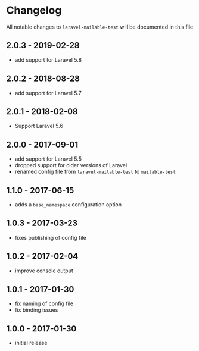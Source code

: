 # Changelog

All notable changes to `laravel-mailable-test` will be documented in this file

## 2.0.3 - 2019-02-28

- add support for Laravel 5.8

## 2.0.2 - 2018-08-28

- add support for Laravel 5.7

## 2.0.1 - 2018-02-08

- Support Laravel 5.6

## 2.0.0 - 2017-09-01

- add support for Laravel 5.5
- dropped support for older versions of Laravel
- renamed config file from `laravel-mailable-test` to `mailable-test`

## 1.1.0 - 2017-06-15
- adds a `base_namespace` configuration option

## 1.0.3 - 2017-03-23
- fixes publishing of config file

## 1.0.2 - 2017-02-04
- improve console output

## 1.0.1 - 2017-01-30

- fix naming of config file
- fix binding issues

## 1.0.0 - 2017-01-30

- initial release

